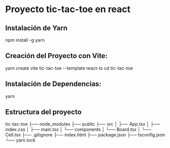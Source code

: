 # Proyecto tic-tac-toe en react

## Instalación de Yarn

npm install -g yarn

## Creación del Proyecto con Vite:

yarn create vite tic-tac-toe --template react-ts
cd tic-tac-toe

## Instalación de Dependencias:

yarn

## Estructura del proyecto

tic-tac-toe
├── node_modules
├── public
├── src
│ ├── App.tsx
│ ├── index.css
│ ├── main.tsx
│ └── components
│ └── Board.tsx
│ └── Cell.tsx
├── .gitignore
├── index.html
├── package.json
├── tsconfig.json
└── yarn.lock
